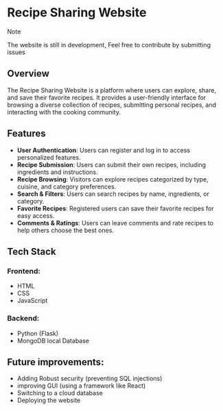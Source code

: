 # Recipe Sharing Website

> [!NOTE]
> The website is still in development, Feel free to contribute by submitting issues

## Overview
The Recipe Sharing Website is a platform where users can explore, share, and save their favorite recipes. It provides a user-friendly interface for browsing a diverse collection of recipes, submitting personal recipes, and interacting with the cooking community.

## Features
- **User Authentication**: Users can register and log in to access personalized features.
- **Recipe Submission**: Users can submit their own recipes, including ingredients and instructions.
- **Recipe Browsing**: Visitors can explore recipes categorized by type, cuisine, and category preferences.
- **Search & Filters**: Users can search recipes by name, ingredients, or category.
- **Favorite Recipes**: Registered users can save their favorite recipes for easy access.
- **Comments & Ratings**: Users can leave comments and rate recipes to help others choose the best ones.

## Tech Stack
### Frontend:
- HTML
- CSS 
- JavaScript

### Backend:
- Python (Flask)
- MongoDB local Database

## Future improvements:
- Adding Robust security (preventing SQL injections)
- improving GUI (using a framework like React)
- Switching to a cloud database
- Deploying the website
